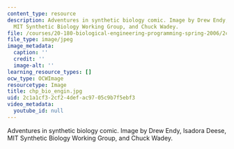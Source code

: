 ```yaml
---
content_type: resource
description: Adventures in synthetic biology comic. Image by Drew Endy, Isadora Deese,
  MIT Synthetic Biology Working Group, and Chuck Wadey.
file: /courses/20-180-biological-engineering-programming-spring-2006/2c1a1cf32cf24defac9705c9b7f5ebf3_chp_bio_engin.jpg
file_type: image/jpeg
image_metadata:
  caption: ''
  credit: ''
  image-alt: ''
learning_resource_types: []
ocw_type: OCWImage
resourcetype: Image
title: chp_bio_engin.jpg
uid: 2c1a1cf3-2cf2-4def-ac97-05c9b7f5ebf3
video_metadata:
  youtube_id: null
---
```

Adventures in synthetic biology comic. Image by Drew Endy, Isadora Deese, MIT Synthetic Biology Working Group, and Chuck Wadey.

